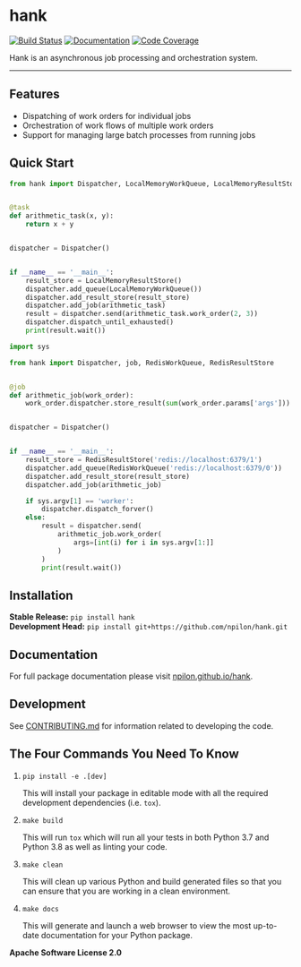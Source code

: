 # hank

[![Build Status](https://github.com/npilon/hank/workflows/Build%20Main/badge.svg)](https://github.com/npilon/hank/actions)
[![Documentation](https://github.com/npilon/hank/workflows/Documentation/badge.svg)](https://npilon.github.io/hank/)
[![Code Coverage](https://codecov.io/gh/npilon/hank/branch/main/graph/badge.svg)](https://codecov.io/gh/npilon/hank)

Hank is an asynchronous job processing and orchestration system.

---

## Features

- Dispatching of work orders for individual jobs
- Orchestration of work flows of multiple work orders
- Support for managing large batch processes from running jobs

## Quick Start

```python
from hank import Dispatcher, LocalMemoryWorkQueue, LocalMemoryResultStore, task


@task
def arithmetic_task(x, y):
    return x + y


dispatcher = Dispatcher()


if __name__ == '__main__':
    result_store = LocalMemoryResultStore()
    dispatcher.add_queue(LocalMemoryWorkQueue())
    dispatcher.add_result_store(result_store)
    dispatcher.add_job(arithmetic_task)
    result = dispatcher.send(arithmetic_task.work_order(2, 3))
    dispatcher.dispatch_until_exhausted()
    print(result.wait())
```

```python
import sys

from hank import Dispatcher, job, RedisWorkQueue, RedisResultStore


@job
def arithmetic_job(work_order):
    work_order.dispatcher.store_result(sum(work_order.params['args']))


dispatcher = Dispatcher()


if __name__ == '__main__':
    result_store = RedisResultStore('redis://localhost:6379/1')
    dispatcher.add_queue(RedisWorkQueue('redis://localhost:6379/0'))
    dispatcher.add_result_store(result_store)
    dispatcher.add_job(arithmetic_job)

    if sys.argv[1] == 'worker':
        dispatcher.dispatch_forver()
    else:
        result = dispatcher.send(
            arithmetic_job.work_order(
                args=[int(i) for i in sys.argv[1:]]
            )
        )
        print(result.wait())
```


## Installation

**Stable Release:** `pip install hank`<br>
**Development Head:** `pip install git+https://github.com/npilon/hank.git`

## Documentation

For full package documentation please visit [npilon.github.io/hank](https://npilon.github.io/hank).

## Development

See [CONTRIBUTING.md](CONTRIBUTING.md) for information related to developing the code.

## The Four Commands You Need To Know

1. `pip install -e .[dev]`

    This will install your package in editable mode with all the required development
    dependencies (i.e. `tox`).

2. `make build`

    This will run `tox` which will run all your tests in both Python 3.7
    and Python 3.8 as well as linting your code.

3. `make clean`

    This will clean up various Python and build generated files so that you can ensure
    that you are working in a clean environment.

4. `make docs`

    This will generate and launch a web browser to view the most up-to-date
    documentation for your Python package.

**Apache Software License 2.0**
